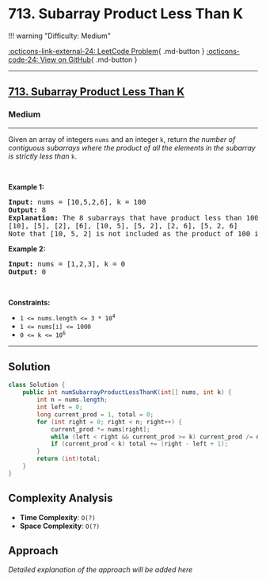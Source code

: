 # 713. Subarray Product Less Than K

!!! warning "Difficulty: Medium"

[:octicons-link-external-24: LeetCode Problem](https://leetcode.com/problems/subarray-product-less-than-k/){ .md-button }
[:octicons-code-24: View on GitHub](https://github.com/RAJ8664/Leetcode/tree/master/0713-subarray-product-less-than-k){ .md-button }

---

<h2><a href="https://leetcode.com/problems/subarray-product-less-than-k">713. Subarray Product Less Than K</a></h2><h3>Medium</h3><hr><p>Given an array of integers <code>nums</code> and an integer <code>k</code>, return <em>the number of contiguous subarrays where the product of all the elements in the subarray is strictly less than </em><code>k</code>.</p>

<p>&nbsp;</p>
<p><strong class="example">Example 1:</strong></p>

<pre>
<strong>Input:</strong> nums = [10,5,2,6], k = 100
<strong>Output:</strong> 8
<strong>Explanation:</strong> The 8 subarrays that have product less than 100 are:
[10], [5], [2], [6], [10, 5], [5, 2], [2, 6], [5, 2, 6]
Note that [10, 5, 2] is not included as the product of 100 is not strictly less than k.
</pre>

<p><strong class="example">Example 2:</strong></p>

<pre>
<strong>Input:</strong> nums = [1,2,3], k = 0
<strong>Output:</strong> 0
</pre>

<p>&nbsp;</p>
<p><strong>Constraints:</strong></p>

<ul>
	<li><code>1 &lt;= nums.length &lt;= 3 * 10<sup>4</sup></code></li>
	<li><code>1 &lt;= nums[i] &lt;= 1000</code></li>
	<li><code>0 &lt;= k &lt;= 10<sup>6</sup></code></li>
</ul>


---

## Solution

```java
class Solution {
    public int numSubarrayProductLessThanK(int[] nums, int k) {
        int n = nums.length;
        int left = 0;
        long current_prod = 1, total = 0;
        for (int right = 0; right < n; right++) {
            current_prod *= nums[right];
            while (left < right && current_prod >= k) current_prod /= nums[left++];
            if (current_prod < k) total += (right - left + 1);
        }
        return (int)total;
    }
}
```

## Complexity Analysis

- **Time Complexity**: `O(?)`
- **Space Complexity**: `O(?)`

## Approach

*Detailed explanation of the approach will be added here*

